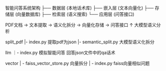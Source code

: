 智能问答系统架构
├── 数据层 (本地话术库)
├── 嵌入层 (文本向量化)
├── 存储层 (向量数据库)
├── 检索层 (语义搜索)
└── 应用层 (问答接口)


PDF文档 → 文本提取 → 语义化拆分 → 向量化存储 → 问答接口
                     ↑
               大模型语义分析


split_pdf
    |- index.py 提取pdf为json
    |- semantic_split.py 大模型语义化拆分

llm
    ｜- index.py 模拟智能问答 回答json文件中的qa话术

vector
    | - faiss_vector_store.py 向量拆分
    | - index.py faiss向量相似问题
